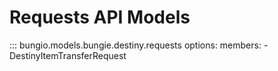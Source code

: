 # Requests API Models


::: bungio.models.bungie.destiny.requests
    options:
        members:
            - DestinyItemTransferRequest
